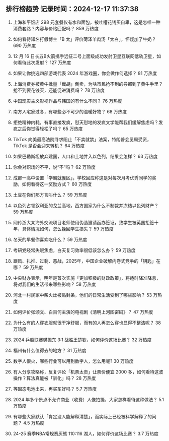 
## 排行榜趋势 记录时间：2024-12-17 11:37:38
  
  1. 上海和平饭店 298 元套餐仅有水和面包，被吐槽花钱买自卑，这是怎样一种消费套路？内容与价格匹配吗？ 859 万热度
    
  2. 如何看待知名打假博主「B 太」评价菏泽羊肉汤「太白」，怀疑加了牛奶？ 690 万热度
    
  3. 12 月 16 日长五B火箭携手远征二号上面级成功发射卫星互联网低轨卫星，如何看待此次发射？ 127 万热度
    
  4. 如果让你挑选四部游戏代表 2024 年游戏圈，你会做作何选择？ 81 万热度
    
  5. 上海消费券被黄牛批量「截胡」倒卖，为啥市民抢不到的券都到了黄牛手里？抢不到要花钱买，还能促进消费吗？ 78 万热度
    
  6. 中国现实主义影视作品与韩国的有什么不同？ 76 万热度
    
  7. 南方人宅家过冬，有哪些必不可少的温暖好物？ 68 万热度
    
  8. 拒绝精神内耗，有事直接发疯，怼天怼地的发疯文学能帮我们缓解焦虑吗？发疯之后你觉得轻松了吗？ 65 万热度
    
  9. TikTok 向美最高法院寻求阻止「不卖就禁」法案，特朗普会见周受资，TikTok 是否会迎来转机？ 64 万热度
    
  10. 如果巴勒斯坦放弃建国，人口和土地并入以色列，结果会怎样？ 63 万热度
    
  11. 你会对职场的不平，说“不”吗？ 62 万热度
    
  12. 成都一高中设置「学霸就餐区」，学校回应称这是对每次月考优秀同学的奖励，如何看待这一奖励方式？ 60 万热度
    
  13. 土豆在你们那方言叫什么？ 59 万热度
    
  14. 以色列占领叙利亚的戈兰高地，西方国家为什么不制裁并冻结以色列财产？ 59 万热度
    
  15. 网传浙大某海外交流项目老师使用伪造邀请函办签证，致学生被英国拒签十年，具体情况如何，怎么挽回学生损失？ 59 万热度
    
  16. 冬天的早餐你喜欢吃什么？ 59 万热度
    
  17. 考研党经常失眠焦虑，白天复习效率很低该怎么办？ 59 万热度
    
  18. 跟风、扎推、过剩、恶战，2025年，中国企业破解内卷式竞争的「钥匙」在哪？ 59 万热度
    
  19. 中央财办表示，明年是首次实施「更加积极的财政政策」，将适时降准降息，将对我们的生活带来哪些影响？ 58 万热度
    
  20. 河北一村民家中柴火灶被贴封条，他们的日常生活受到了哪些影响？ 53 万热度
    
  21. 如何评价张颂文、白百何主演的电视剧《清明上河图密码》？ 47 万热度
    
  22. 为什么有的人穿衣服就很干净舒服，而有的人再怎么穿也显得不整洁呢？ 38 万热度
    
  23. 2024 乒超联赛樊振东 3:1 战胜王楚钦，如何评价这场比赛？ 32 万热度
    
  24. 福州有什么值得去的地方？ 31 万热度
    
  25. 数字人很火，哪些行业可以用到数字人，怎么用呢? 30 万热度
    
  26. 有人分享攻略称，反复评论「机票太贵」让票价便宜 2000 多，如何看待这波操作？算法真能被「驯化」吗？ 28 万热度
    
  27. 等固态电池出来，再买车好吗？ 5.7 万热度
    
  28. 2024 年多个景点不允许商业（收费）人像拍摄，大家怎样看待这种做法？ 5.1 万热度
    
  29. 有哪些大家默认「肯定没人能解释清楚」，而实际上已经被科学解释了的问题？ 4.5 万热度
    
  30. 24-25 赛季NBA常规赛灰熊 110:116 湖人，如何评价这场比赛？ 3.7 万热度
    